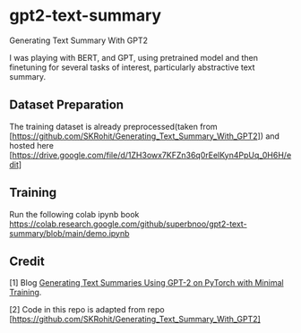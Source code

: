 # gpt2-text-summary
Generating Text Summary With GPT2

I was playing with BERT, and GPT, using pretrained model and then finetuning for several tasks of interest, particularly abstractive text summary.

## Dataset Preparation
The training dataset is already preprocessed(taken from [https://github.com/SKRohit/Generating_Text_Summary_With_GPT2]) and hosted here [https://drive.google.com/file/d/1ZH3owx7KFZn36q0rEelKyn4PpUq_0H6H/edit]

    
## Training
Run the following colab ipynb book
https://colab.research.google.com/github/superbnoo/gpt2-text-summary/blob/main/demo.ipynb

## Credit

[1] Blog [Generating Text Summaries Using GPT-2 on PyTorch with Minimal Training](https://blog.paperspace.com/generating-text-summaries-gpt-2/).

[2] Code in this repo is adapted from repo [https://github.com/SKRohit/Generating_Text_Summary_With_GPT2]
